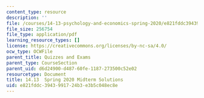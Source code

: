 ```yaml
---
content_type: resource
description: ''
file: /courses/14-13-psychology-and-economics-spring-2020/e821fddc3943991724b3e3b5c048ec8e_MIT14-13s20_midterm_sol.pdf
file_size: 256754
file_type: application/pdf
learning_resource_types: []
license: https://creativecommons.org/licenses/by-nc-sa/4.0/
ocw_type: OCWFile
parent_title: Quizzes and Exams
parent_type: CourseSection
parent_uid: d6d24900-d487-60fe-1187-273500c52e02
resourcetype: Document
title: 14.13  Spring 2020 Midterm Solutions
uid: e821fddc-3943-9917-24b3-e3b5c048ec8e
---
```

